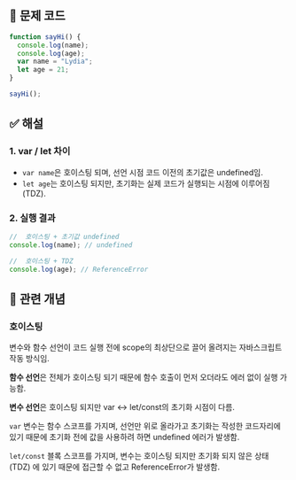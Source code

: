 ## 🔎 문제 코드

```js
function sayHi() {
  console.log(name);
  console.log(age);
  var name = "Lydia";
  let age = 21;
}

sayHi();
```

## ✅ 해설

### 1. var / let 차이

- `var name`은 호이스팅 되며, 선언 시점 코드 이전의 초기값은 undefined임.
- `let age`는 호이스팅 되지만, 초기화는 실제 코드가 실행되는 시점에 이루어짐(TDZ).

### 2. 실행 결과

```js
//  호이스팅 + 초기값 undefined
console.log(name); // undefined

//  호이스팅 + TDZ
console.log(age); // ReferenceError
```

## 🧠 관련 개념

### 호이스팅

변수와 함수 선언이 코드 실행 전에 scope의 최상단으로 끌어 올려지는 자바스크립트 작동 방식임.

**함수 선언**은 전체가 호이스팅 되기 때문에 함수 호출이 먼저 오더라도 에러 없이 실행 가능함.

**변수 선언**은 호이스팅 되지만 var <-> let/const의 초기화 시점이 다름.

`var` 변수는 함수 스코프를 가지며, 선언만 위로 올라가고 초기화는 작성한 코드자리에 있기 때문에 초기화 전에 값을 사용하려 하면 undefined 에러가 발생함.

`let/const` 블록 스코프를 가지며, 변수는 호이스팅 되지만 초기화 되지 않은 상태(TDZ) 에 있기 때문에 접근할 수 없고 ReferenceError가 발생함.
